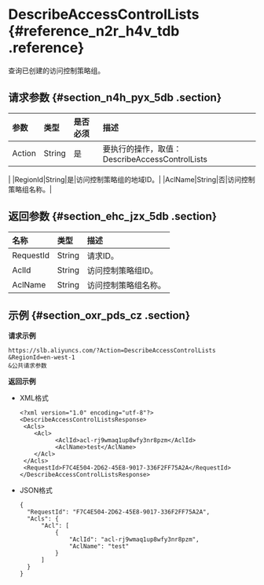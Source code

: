 # DescribeAccessControlLists {#reference_n2r_h4v_tdb .reference}

查询已创建的访问控制策略组。

## 请求参数 {#section_n4h_pyx_5db .section}

|参数|类型|是否必须|描述|
|:-|:-|:---|:-|
|Action|String|是|要执行的操作，取值：DescribeAccessControlLists

|
|RegionId|String|是|访问控制策略组的地域ID。|
|AclName|String|否|访问控制策略组名称。|

## 返回参数 {#section_ehc_jzx_5db .section}

|名称|类型|描述|
|:-|:-|:-|
|RequestId|String|请求ID。|
|AclId|String|访问控制策略组ID。|
|AclName|String|访问控制策略组名称。|

## 示例 {#section_oxr_pds_cz .section}

**请求示例**

```
https://slb.aliyuncs.com/?Action=DescribeAccessControlLists
&RegionId=en-west-1
&公共请求参数
```

**返回示例**

-   XML格式

    ```
    <?xml version="1.0" encoding="utf-8"?>
    <DescribeAccessControlListsResponse>
     <Acls>
        <Acl>
              <AclId>acl-rj9wmaq1up8wfy3nr8pzm</AclId>
              <AclName>test</AclName>
        </Acl>
     </Acls>
     <RequestId>F7C4E504-2D62-45E8-9017-336F2FF75A2A</RequestId>
    </DescribeAccessControlListsResponse>
    ```

-   JSON格式

    ```
    {
      "RequestId": "F7C4E504-2D62-45E8-9017-336F2FF75A2A",
      "Acls": {
          "Acl": [
              {
                  "AclId": "acl-rj9wmaq1up8wfy3nr8pzm",
                  "AclName": "test"
              }
          ]
      }
    }
    ```


